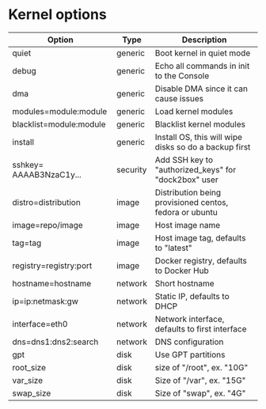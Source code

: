 # Kernel options

Option | Type | Description
------ | ---- | -----------
quiet | generic | Boot kernel in quiet mode
debug | generic | Echo all commands in init to the Console
dma | generic | Disable DMA since it can cause issues
modules=module:module | generic | Load kernel modules
blacklist=module:module | generic | Blacklist kernel modules
install | generic | Install OS, this will wipe disks so do a backup first
sshkey= AAAAB3NzaC1y... | security | Add SSH key to "authorized_keys" for "dock2box" user
distro=distribution | image | Distribution being provisioned centos, fedora or ubuntu
image=repo/image | image | Host image name
tag=tag | image | Host image tag, defaults to "latest"
registry=registry:port | image | Docker registry, defaults to Docker Hub
hostname=hostname | network | Short hostname
ip=ip:netmask:gw | network | Static IP, defaults to DHCP
interface=eth0 | network | Network interface, defaults to first interface
dns=dns1:dns2:search | network | DNS configuration
gpt | disk | Use GPT partitions
root_size | disk | size of "/root", ex. "10G"
var_size | disk | Size of "/var", ex. "15G"
swap_size | disk | Size of "swap", ex. "4G"
